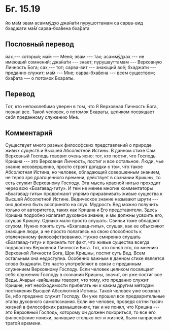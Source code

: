 # Бг. 15.19
йо ма̄м эвам асаммӯд̣хо
джа̄на̄ти пурушоттамам
са сарва-вид бхаджати ма̄м̇
сарва-бха̄вена бха̄рата
## Пословный перевод

йах̣ --- который; ма̄м --- Меня; эвам --- так; асаммӯд̣хах̣ --- не имеющий
сомнений; джа̄на̄ти --- знает; пурушауттамам --- Верховную Личность Бога;
сах̣ --- тот; сарва-вит --- знающий всё; бхаджати --- преданно служит;
ма̄м --- Мне; сарва-бха̄вена --- всем существом; бха̄рата --- о потомок
Бхараты.

## Перевод

Тот, кто непоколебимо уверен в том, что Я Верховная Личность Бога,
познал все. Такой человек, о потомок Бхараты, целиком посвящает себя
преданному служению Мне.

## Комментарий

Существует много разных философских представлений о природе живых
существ и Высшей Абсолютной Истины. В данном стихе Сам Верховный Господь
говорит очень ясно: тот, кто постиг, что Господь Кришна --- это
Верховная Личность, постиг и все остальное. Люди, чье знание
несовершенно, просто строят догадки о том, что такое Абсолютная Истина,
но человек, обладающий совершенным знанием, не теряя зря драгоценного
времени, действует в сознании Кришны, то есть служит Верховному Господу.
Эта мысль красной нитью проходит через всю «Бхагавад-гиту». И тем не
менее многие комментаторы «Бхагавад-гиты» продолжают упрямо приравнивать
живые существа к Высшей Абсолютной Истине. Ведическое знание называют
шрути --- оно должно быть воспринято на слух. Мудрость Вед можно
получить только от авторитетов, таких как Кришна и Его представители.
Здесь Кришна подробно излагает духовное знание, и мы должны усвоить его,
слушая Кришну. Однако мало просто слушать. Свиньи тоже обладают слухом.
Нужно понять суть «Бхагавад-гиты», слушая, как ее объясняют знающие
люди, а не просто полагаясь на свою способность к отвлеченному
философствованию. Нужно смиренно слушать «Бхагавад-гиту» и признать тот
факт, что живые существа всегда подвластны Верховной Личности Бога. Тот,
кто понял это, по мнению Верховной Личности Бога, Шри Кришны, постиг
суть Вед. Всем остальным она недоступна. Особенно важным в данном стихе
является слово бхаджати. Его часто употребляют в связи с преданным
служением Верховному Господу. Если человек целиком посвящает себя
служению Господу в сознании Кришны, значит, он уже постиг все Веды.
Ачарьи -вайшнавы говорят, что тому, кто преданно служит Кришне, нет
необходимости прибегать ни к каким другим методам постижения Высшей
Абсолютной Истины. Такой человек уже осознал Ее, ибо преданно служит
Господу. Он уже прошел все предварительные этапы духовного самопознания.
Если же человек, проведя сотни тысяч жизней в философских размышлениях,
так и не понял, что Кришна --- это Верховный Господь, которому он должен
покориться, то все его философские поиски, занявшие столько лет и
жизней, были напрасной тратой времени.

